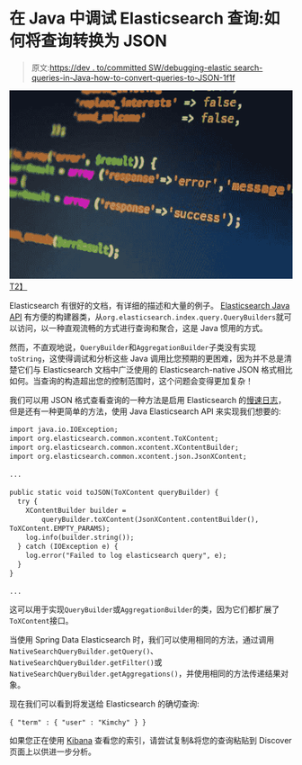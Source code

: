 # 在 Java 中调试 Elasticsearch 查询:如何将查询转换为 JSON

> 原文:[https://dev . to/committed SW/debugging-elastic search-queries-in-Java-how-to-convert-queries-to-JSON-1f1f](https://dev.to/committedsw/debugging-elasticsearch-queries-in-java-how-to-convert-queries-to-json-1f1f)

[![Code Data Programming Code Computer Programming cc zero](img/b1575f892674fe6207fe819a6567cd9f.png)T2】](///static/Code-Data-Programming-Code-Computer-Programming-cc-zero-83e60fb3a72b66edc7930573fd279778-a09d4.jpg)

Elasticsearch 有很好的文档，有详细的描述和大量的例子。 [Elasticsearch Java API](https://www.elastic.co/guide/en/elasticsearch/client/java-api/current/java-query-dsl.html) 有方便的构建器类，从`org.elasticsearch.index.query.QueryBuilders`就可以访问，以一种直观流畅的方式进行查询和聚合，这是 Java 惯用的方式。

然而，不直观地说，`QueryBuilder`和`AggregationBuilder`子类没有实现`toString`，这使得调试和分析这些 Java 调用比您预期的更困难，因为并不总是清楚它们与 Elasticsearch 文档中广泛使用的 Elasticsearch-native JSON 格式相比如何。当查询的构造超出您的控制范围时，这个问题会变得更加复杂！

我们可以用 JSON 格式查看查询的一种方法是启用 Elasticsearch 的[慢速日志](https://www.elastic.co/guide/en/elasticsearch/reference/current/index-modules-slowlog.html)，但是还有一种更简单的方法，使用 Java Elasticsearch API 来实现我们想要的:

```
import java.io.IOException;
import org.elasticsearch.common.xcontent.ToXContent;
import org.elasticsearch.common.xcontent.XContentBuilder;
import org.elasticsearch.common.xcontent.json.JsonXContent;

...

public static void toJSON(ToXContent queryBuilder) {
  try {
    XContentBuilder builder =
        queryBuilder.toXContent(JsonXContent.contentBuilder(), ToXContent.EMPTY_PARAMS);
    log.info(builder.string());
  } catch (IOException e) {
    log.error("Failed to log elasticsearch query", e);
  }
}

... 
```

这可以用于实现`QueryBuilder`或`AggregationBuilder`的类，因为它们都扩展了`ToXContent`接口。

当使用 Spring Data Elasticsearch 时，我们可以使用相同的方法，通过调用`NativeSearchQueryBuilder.getQuery()`、`NativeSearchQueryBuilder.getFilter()`或`NativeSearchQueryBuilder.getAggregations()`，并使用相同的方法传递结果对象。

现在我们可以看到将发送给 Elasticsearch 的确切查询:

`{ "term" : { "user" : "Kimchy" } }`

如果您正在使用 [Kibana](https://www.elastic.co/products/kibana) 查看您的索引，请尝试复制&将您的查询粘贴到 Discover 页面上以供进一步分析。